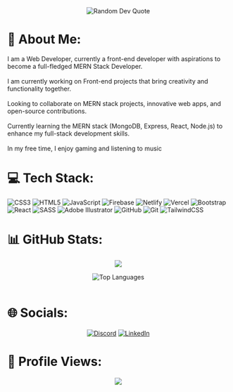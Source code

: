 
<div align="center">
  <img src="https://quotes-github-readme.vercel.app/api?type=horizontal&theme=radical" alt="Random Dev Quote"/>
</div>

# 💫 About Me:
I am a Web Developer, currently a front-end developer with aspirations to become a full-fledged MERN Stack Developer.<br><br>I am currently working on Front-end projects that bring creativity and functionality together.<br><br>Looking to collaborate on MERN stack projects, innovative web apps, and open-source contributions.<br><br>Currently learning the MERN stack (MongoDB, Express, React, Node.js) to enhance my full-stack development skills.<br><br>In my free time, I enjoy gaming and listening to music

# 💻 Tech Stack:
![CSS3](https://img.shields.io/badge/css3-%231572B6.svg?style=flat&logo=css3&logoColor=white) ![HTML5](https://img.shields.io/badge/html5-%23E34F26.svg?style=flat&logo=html5&logoColor=white) ![JavaScript](https://img.shields.io/badge/javascript-%23323330.svg?style=flat&logo=javascript&logoColor=%23F7DF1E) ![Firebase](https://img.shields.io/badge/firebase-%23039BE5.svg?style=flat&logo=firebase) ![Netlify](https://img.shields.io/badge/netlify-%23000000.svg?style=flat&logo=netlify&logoColor=#00C7B7) ![Vercel](https://img.shields.io/badge/vercel-%23000000.svg?style=flat&logo=vercel&logoColor=white) ![Bootstrap](https://img.shields.io/badge/bootstrap-%238511FA.svg?style=flat&logo=bootstrap&logoColor=white) ![React](https://img.shields.io/badge/react-%2320232a.svg?style=flat&logo=react&logoColor=%2361DAFB) ![SASS](https://img.shields.io/badge/SASS-hotpink.svg?style=flat&logo=SASS&logoColor=white) ![Adobe Illustrator](https://img.shields.io/badge/adobe%20illustrator-%23FF9A00.svg?style=flat&logo=adobe%20illustrator&logoColor=white) ![GitHub](https://img.shields.io/badge/github-%23121011.svg?style=flat&logo=github&logoColor=white) ![Git](https://img.shields.io/badge/git-%23F05033.svg?style=flat&logo=git&logoColor=white) ![TailwindCSS](https://img.shields.io/badge/tailwindcss-%2338B2AC.svg?style=flat&logo=tailwind-css&logoColor=white)

# 📊 GitHub Stats:
<div align="center">

![](https://github-readme-streak-stats.herokuapp.com/?user=Anas-Farooq-codes&theme=codeSTACKr&hide_border=false)<br/>
  
![Top Languages](https://github-readme-stats.vercel.app/api/top-langs/?username=Anas-Farooq-codes&theme=codeSTACKr&hide_border=false&include_all_commits=false&count_private=false&layout=compact)  
<br/>

</div>

# 🌐 Socials:
<div align="center" style="margin: 20px 0;">

[![Discord](https://img.shields.io/badge/Discord-%237289DA.svg?logo=discord&logoColor=white)](https://discord.gg/FGunPKZUp3) 
[![LinkedIn](https://img.shields.io/badge/LinkedIn-%230077B5.svg?logo=linkedin&logoColor=white)](https://www.linkedin.com/in/anas-farooq06/) 

</div>

# 👀 Profile Views:
<div align="center" style="margin: 20px 0;">

[![](https://visitcount.itsvg.in/api?id=Anas-Farooq-codes&icon=0&color=0)](https://visitcount.itsvg.in)

</div>


